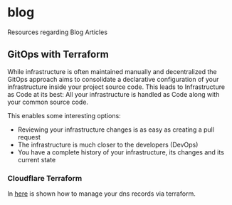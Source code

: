 # blog
Resources regarding Blog Articles

## GitOps with Terraform
While infrastructure is often maintained manually and decentralized the GitOps approach aims to consolidate a declarative configuration of your infrastructure
inside your project source code. This leads to Infrastructure as Code at its best: All your infrastructure is handled as Code along with your common source code.  

This enables some interesting options:
- Reviewing your infrastructure changes is as easy as creating a pull request
- The infrastructure is much closer to the developers (DevOps)
- You have a complete history of your infrastructure, its changes and its current state

### Cloudflare Terraform

In [here](terraform/dns) is shown how to manage your dns records via terraform.

